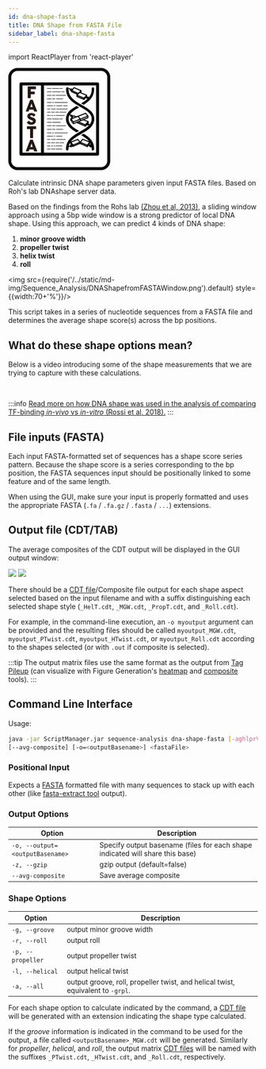 ```yaml
---
id: dna-shape-fasta
title: DNA Shape from FASTA File
sidebar_label: dna-shape-fasta
---
```


import ReactPlayer from 'react-player'

![dna-shape-fasta](/../static/icons/Sequence_Analysis/DNAShapefromFASTA_square.svg)

Calculate intrinsic DNA shape parameters given input FASTA files. Based on Roh's lab DNAshape server data.

<!--![DNA Shape Cheatsheet](IMGADDRESS) -->

Based on the findings from the Rohs lab [(Zhou et al, 2013)][rohs-paper], a sliding window approach using a 5bp wide window is a strong predictor of local DNA shape. Using this approach, we can predict 4 kinds of DNA shape:

1. **minor groove width**
2. **propeller twist**
3. **helix twist**
4. **roll**

<img src={require('/../static/md-img/Sequence_Analysis/DNAShapefromFASTAWindow.png').default} style={{width:70+'%'}}/>

This script takes in a series of nucleotide sequences from a FASTA file and determines the average shape score(s) across the bp positions.

## What do these shape options mean?

Below is a video introducing some of the shape measurements that we are trying to capture with these calculations.

<ReactPlayer playing controls url='https://www.youtube.com/watch?v=JeQLzRhU--U' />

<br/>

:::info
[Read more on how DNA shape was used in the analysis of comparing TF-binding _in-vivo_ vs _in-vitro_ (Rossi et al, 2018).][pb-exo-paper]
:::

## File inputs (FASTA)
Each input FASTA-formatted set of sequences has a shape score series pattern. Because the shape score is a series corresponding to the bp position, the FASTA sequences input should be positionally linked to some feature and of the same length.

When using the GUI, make sure your input is properly formatted and uses the appropriate FASTA (`.fa` / `.fa.gz` / `.fasta` / `...`) extensions.

## Output file (CDT/TAB)
The average composites of the CDT output will be displayed in the GUI output window:

<div class="tutorial-img-flow-container">
  <img src={require('./img/DNAShapeBED_Chart-Roll.png').default} style={{width:50+'%'}} />
  <img src={require('./img/DNAShapeBED_Statistics-Roll.png').default} style={{width:50+'%'}} />
</div>

There should be a [CDT file][cdt-format]/Composite file output for each shape aspect selected based on the input filename and with a suffix distinguishing each selected shape style (`_HelT.cdt`, `_MGW.cdt`, `_PropT.cdt`, and `_Roll.cdt`).

For example, in the command-line execution, an `-o myoutput` argument can be provided and the resulting files should be called `myoutput_MGW.cdt`, `myoutput_PTwist.cdt`, `myoutput_HTwist.cdt`, or `myoutput_Roll.cdt` according to the shapes selected (or with `.out` if composite is selected).

:::tip
The output matrix files use the same format as the output from [Tag Pileup][tag-pileup] (can visualize with Figure Generation's [heatmap][heatmap] and [composite][composite-plot] tools).
:::

## Command Line Interface

Usage:
```bash
java -jar ScriptManager.jar sequence-analysis dna-shape-fasta [-aghlprV]
[--avg-composite] [-o=<outputBasename>] <fastaFile>
```


### Positional Input

Expects a [FASTA][fasta-format] formatted file with many sequences to stack up with each other (like [fasta-extract tool][fasta-extract] output).

### Output Options

| Option | Description |
| ------ | ----------- |
| `-o, --output=<outputBasename>` | Specify output basename (files for each shape indicated will share this base) |
| `-z, --gzip`            | gzip output (default=false) |
| `--avg-composite` | Save average composite |

### Shape Options

| Option | Description |
| ------ | ----------- |
| `-g, --groove` | output minor groove width
| `-r, --roll` | output roll
| `-p, --propeller` | output propeller twist
| `-l, --helical` | output helical twist
| `-a, --all` | output groove, roll, propeller twist, and helical twist, equivalent to `-grpl`.

For each shape option to calculate indicated by the command, a [CDT file][cdt-format] will be generated with an extension indicating the shape  type calculated.

If the *groove* information is indicated in the command to be used for the output, a file called `<outputBasename>_MGW.cdt` will be generated.
Similarly for *propeller*, *helical*, and *roll*, the output matrix [CDT files][cdt-format] will be named with the suffixes `_PTwist.cdt`, `_HTwist.cdt`, and `_Roll.cdt`, respectively.

[rohs-paper]:https://pubmed.ncbi.nlm.nih.gov/23703209/
[pb-exo-paper]:https://pubmed.ncbi.nlm.nih.gov/29563167/

[cdt-format]: /docs/Guides/Getting-Started/file-formats#cdt
[fasta-format]: /docs/Guides/Getting-Started/file-formats#fasta

[composite-plot]: /docs/Tools/figure-generation/composite-plot
[fasta-extract]: /docs/Tools/sequence-analysis/fasta-extract
[heatmap]: /docs/Tools/figure-generation/heatmap
[tag-pileup]: /docs/Tools/read-analysis/tag-pileup